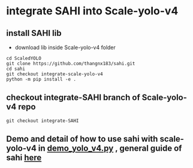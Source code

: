 # integrate SAHI into Scale-yolo-v4

## install SAHI lib
- download lib inside Scale-yolo-v4 folder
```
cd ScaledYOLO
git clone https://github.com/thangnx183/sahi.git
cd sahi
git checkout integrate-scale-yolo-v4
python -m pip install -e .
```

## checkout integrate-SAHI branch of Scale-yolo-v4 repo
```
git checkout integrate-SAHI
```

## Demo and detail of how to use sahi with scale-yolo-v4 in [demo_yolo_v4.py](demo_yolo_v4.py) , general guide of sahi [here](https://colab.research.google.com/github/obss/sahi/blob/main/demo/inference_for_mmdetection.ipynb)